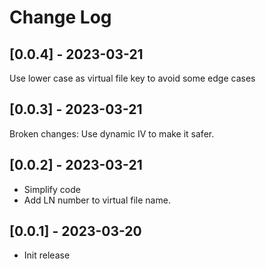 # Change Log

## [0.0.4] - 2023-03-21

Use lower case as virtual file key to avoid some edge cases

## [0.0.3] - 2023-03-21

Broken changes: Use dynamic IV to make it safer.

## [0.0.2] - 2023-03-21

- Simplify code
- Add LN number to virtual file name.

## [0.0.1] - 2023-03-20

- Init release